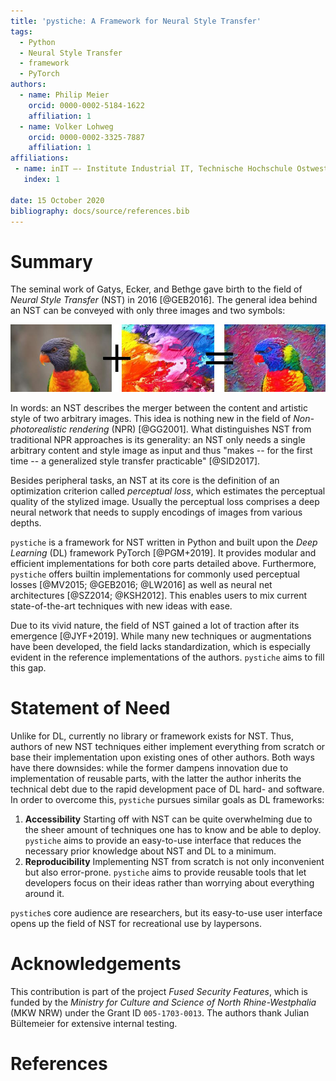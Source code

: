 ```yaml
---
title: 'pystiche: A Framework for Neural Style Transfer'
tags:
  - Python
  - Neural Style Transfer
  - framework
  - PyTorch
authors:
  - name: Philip Meier
    orcid: 0000-0002-5184-1622
    affiliation: 1
  - name: Volker Lohweg
    orcid: 0000-0002-3325-7887
    affiliation: 1
affiliations:
 - name: inIT –- Institute Industrial IT, Technische Hochschule Ostwestfalen-Lippe (TH-OWL)
   index: 1
   
date: 15 October 2020
bibliography: docs/source/references.bib
---
```


# Summary

The seminal work of Gatys, Ecker, and Bethge gave birth to the field of 
_Neural Style Transfer_ (NST) in 2016 [@GEB2016]. The general idea behind an NST can be 
conveyed with only three images and two symbols:

![](docs/source/graphics/banner/banner.jpg)

In words: an NST describes the merger between the content and artistic style of two 
arbitrary images. This idea is nothing new in the field of 
_Non-photorealistic rendering_ (NPR) [@GG2001]. What distinguishes NST from traditional 
NPR approaches is its generality: an NST only needs a single arbitrary content and 
style image as input and thus "makes -- for the first time -- a generalized style 
transfer practicable" [@SID2017].

Besides peripheral tasks, an NST at its core is the definition of an optimization 
criterion called _perceptual loss_, which estimates the perceptual quality of the 
stylized image. Usually the perceptual loss comprises a deep neural network that needs 
to supply encodings of images from various depths.

`pystiche` is a framework for NST written in Python and built upon the _Deep Learning_ 
(DL) framework PyTorch [@PGM+2019]. It provides modular and efficient implementations 
for both core parts detailed above. Furthermore, `pystiche` offers builtin 
implementations for commonly used perceptual losses [@MV2015; @GEB2016; @LW2016] as 
well as neural net architectures [@SZ2014; @KSH2012]. This enables users to mix current 
state-of-the-art techniques with new ideas with ease. 

Due to its vivid nature, the field of NST gained a lot of traction after its emergence 
[@JYF+2019]. While many new techniques or augmentations have been developed, the field 
lacks standardization, which is especially evident in the reference implementations of 
the authors. `pystiche` aims to fill this gap.

# Statement of Need

Unlike for DL, currently no library or framework exists for NST. Thus, authors of new 
NST techniques either implement everything from scratch or base their implementation 
upon existing ones of other authors. Both ways have there downsides: while the former 
dampens innovation due to implementation of reusable parts, with the latter the 
author inherits the technical debt due to the rapid development pace of DL hard- and 
software. In order to overcome this, `pystiche` pursues similar goals as DL frameworks:

1. **Accessibility**
   Starting off with NST can be quite overwhelming due to the sheer amount of 
   techniques one has to know and be able to deploy. `pystiche` aims to provide an 
   easy-to-use interface that reduces the necessary prior knowledge about NST and DL 
   to a minimum.
2. **Reproducibility**
   Implementing NST from scratch is not only inconvenient but also error-prone. 
   `pystiche` aims to provide reusable tools that let developers focus on their ideas 
   rather than worrying about everything around it.

`pystiche`s core audience are researchers, but its easy-to-use user interface 
opens up the field of NST for recreational use by laypersons.

# Acknowledgements

This contribution is part of the project _Fused Security Features_, which is funded by 
the _Ministry for Culture and Science of North Rhine-Westphalia_ (MKW NRW) under the 
Grant ID `005-1703-0013`. The authors thank Julian Bültemeier for extensive internal 
testing.

# References

